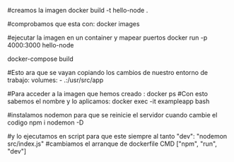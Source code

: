 
#creamos la imagen
docker build -t hello-node .

#comprobamos que esta con:
docker images

#ejecutar la imagen en un container y mapear puertos
docker run -p 4000:3000 hello-node

docker-compose build

#Esto ara que se vayan copiando los cambios de nuestro entorno de trabajo:
    volumes:
      - .:/usr/src/app

#Para acceder a la imagen que hemos creado :
docker ps
#Con esto sabemos el nombre y lo aplicamos:
docker exec -it exampleapp bash

#instalamos nodemon para que se reinicie el servidor cuando cambie el codigo
npm i nodemon -D

#y lo ejecutamos en script para que este siempre al tanto
"dev": "nodemon src/index.js"
#cambiamos el arranque de dockerfile
CMD ["npm", "run", "dev"]